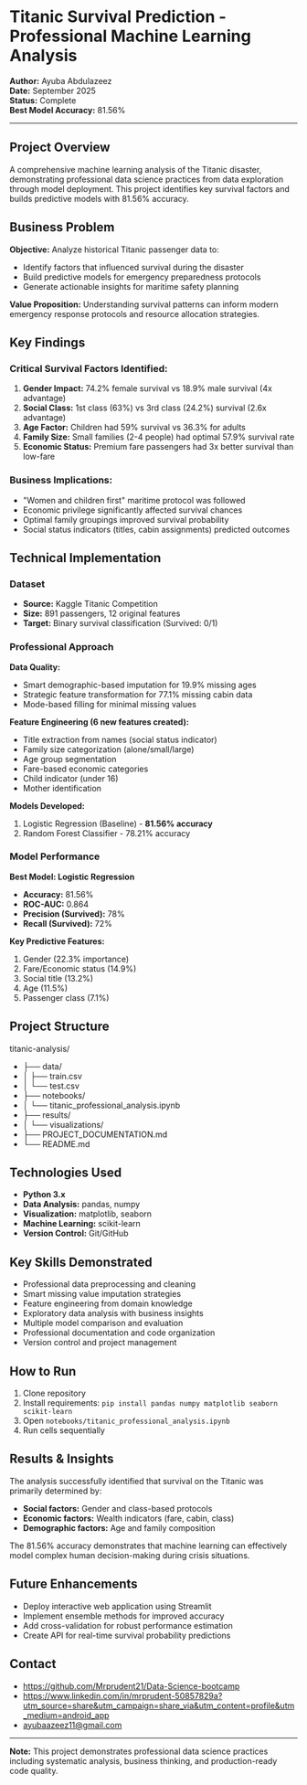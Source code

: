 # Titanic Survival Prediction - Professional Machine Learning Analysis

**Author:** Ayuba Abdulazeez  
**Date:** September 2025  
**Status:** Complete  
**Best Model Accuracy:** 81.56%

---

## Project Overview

A comprehensive machine learning analysis of the Titanic disaster, demonstrating professional data science practices from data exploration through model deployment. This project identifies key survival factors and builds predictive models with 81.56% accuracy.

## Business Problem

**Objective:** Analyze historical Titanic passenger data to:
- Identify factors that influenced survival during the disaster
- Build predictive models for emergency preparedness protocols
- Generate actionable insights for maritime safety planning

**Value Proposition:** Understanding survival patterns can inform modern emergency response protocols and resource allocation strategies.

## Key Findings

### Critical Survival Factors Identified:

1. **Gender Impact:** 74.2% female survival vs 18.9% male survival (4x advantage)
2. **Social Class:** 1st class (63%) vs 3rd class (24.2%) survival (2.6x advantage)  
3. **Age Factor:** Children had 59% survival vs 36.3% for adults
4. **Family Size:** Small families (2-4 people) had optimal 57.9% survival rate
5. **Economic Status:** Premium fare passengers had 3x better survival than low-fare

### Business Implications:
- "Women and children first" maritime protocol was followed
- Economic privilege significantly affected survival chances
- Optimal family groupings improved survival probability
- Social status indicators (titles, cabin assignments) predicted outcomes

## Technical Implementation

### Dataset
- **Source:** Kaggle Titanic Competition
- **Size:** 891 passengers, 12 original features
- **Target:** Binary survival classification (Survived: 0/1)

### Professional Approach

**Data Quality:**
- Smart demographic-based imputation for 19.9% missing ages
- Strategic feature transformation for 77.1% missing cabin data
- Mode-based filling for minimal missing values

**Feature Engineering (6 new features created):**
- Title extraction from names (social status indicator)
- Family size categorization (alone/small/large)
- Age group segmentation  
- Fare-based economic categories
- Child indicator (under 16)
- Mother identification

**Models Developed:**
1. Logistic Regression (Baseline) - **81.56% accuracy**
2. Random Forest Classifier - 78.21% accuracy

### Model Performance

**Best Model: Logistic Regression**
- **Accuracy:** 81.56%
- **ROC-AUC:** 0.864
- **Precision (Survived):** 78%
- **Recall (Survived):** 72%

**Key Predictive Features:**
1. Gender (22.3% importance)
2. Fare/Economic status (14.9%)
3. Social title (13.2%)
4. Age (11.5%)
5. Passenger class (7.1%)

## Project Structure

titanic-analysis/
- ├── data/
- │   ├── train.csv
- │   └── test.csv
- ├── notebooks/
- │   └── titanic_professional_analysis.ipynb
- ├── results/
- │   └── visualizations/
- ├── PROJECT_DOCUMENTATION.md
- └── README.md

## Technologies Used

- **Python 3.x**
- **Data Analysis:** pandas, numpy
- **Visualization:** matplotlib, seaborn
- **Machine Learning:** scikit-learn
- **Version Control:** Git/GitHub

## Key Skills Demonstrated

- Professional data preprocessing and cleaning
- Smart missing value imputation strategies
- Feature engineering from domain knowledge
- Exploratory data analysis with business insights
- Multiple model comparison and evaluation
- Professional documentation and code organization
- Version control and project management

## How to Run

1. Clone repository
2. Install requirements: `pip install pandas numpy matplotlib seaborn scikit-learn`
3. Open `notebooks/titanic_professional_analysis.ipynb`
4. Run cells sequentially

## Results & Insights

The analysis successfully identified that survival on the Titanic was primarily determined by:
- **Social factors:** Gender and class-based protocols
- **Economic factors:** Wealth indicators (fare, cabin, class)
- **Demographic factors:** Age and family composition

The 81.56% accuracy demonstrates that machine learning can effectively model complex human decision-making during crisis situations.

## Future Enhancements

- Deploy interactive web application using Streamlit
- Implement ensemble methods for improved accuracy
- Add cross-validation for robust performance estimation
- Create API for real-time survival probability predictions

## Contact

- https://github.com/Mrprudent21/Data-Science-bootcamp 
- https://www.linkedin.com/in/mrprudent-50857829a?utm_source=share&utm_campaign=share_via&utm_content=profile&utm_medium=android_app 
- ayubaazeez11@gmail.com 

---

**Note:** This project demonstrates professional data science practices including systematic analysis, business thinking, and production-ready code quality.
